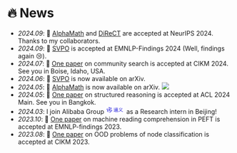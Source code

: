 # 🔥 News
- *2024.09*: 🎉 [AlphaMath](https://arxiv.org/abs/2405.03553) and [DiReCT](https://arxiv.org/abs/2408.01933) are accepted at NeurIPS 2024. Thanks to my collaborators.
- *2024.09*: 🎉 [SVPO](https://arxiv.org/abs/2406.10858) is accepted at EMNLP-Findings 2024 (Well, findings again 😢).
- *2024.07*: 🎉 [One paper](https://arxiv.org/abs/2311.08919) on community search is accepted at CIKM 2024. See you in Boise, Idaho, USA.
- *2024.06*: 📝 [SVPO](https://arxiv.org/abs/2406.10858) is now available on arXiv.
- *2024.05*: 📝 [AlphaMath](https://arxiv.org/abs/2405.03553) is now available on arXiv. [![](https://img.shields.io/github/stars/MARIO-Math-Reasoning/Super_MARIO?style=social&label=Code+Stars)](https://github.com/MARIO-Math-Reasoning/Super_MARIO)
- *2024.05*: 🎉 [One paper](https://arxiv.org/pdf/2401.13246) on structured reasoning is accepted at ACL 2024 Main. See you in Bangkok.
- *2024.03*: I join Alibaba Group <img src='../../images/tongyi.png' style='width: 3em;'> as a Research intern in Beijing!
- *2023.10*: 🎉 [One paper](https://aclanthology.org/2023.findings-emnlp.343/) on machine reading comprehension in PEFT is accepted at EMNLP-findings 2023.
- *2023.08*: 🎉 [One paper](https://dl.acm.org/doi/10.1145/3583780.3614804) on OOD problems of node classification is accepted at CIKM 2023.

